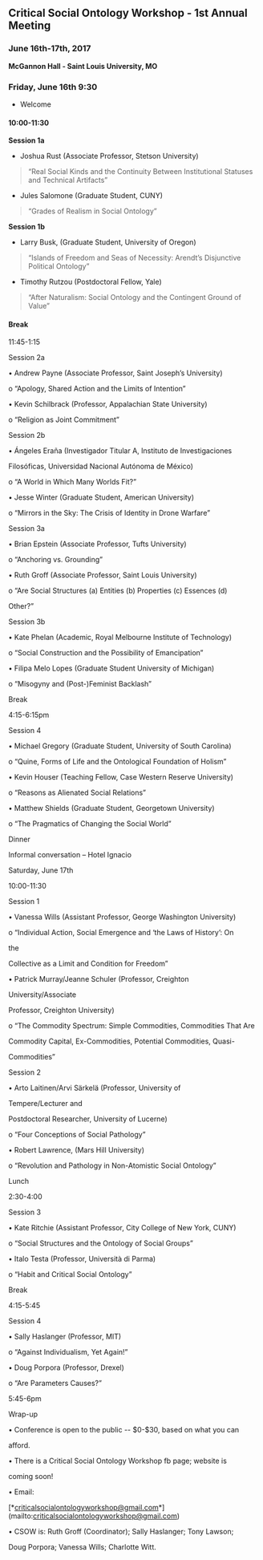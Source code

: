 ## Critical Social Ontology Workshop - 1st Annual Meeting

### June 16th-17th, 2017

**McGannon Hall - Saint Louis University, MO**



### Friday, June 16th 9:30 
 - Welcome



#### 10:00-11:30

**Session 1a**

- Joshua Rust \(Associate Professor, Stetson University\)

>“Real Social Kinds and the Continuity Between Institutional Statuses and Technical Artifacts”

- Jules Salomone \(Graduate Student, CUNY\)

>“Grades of Realism in Social Ontology”



**Session 1b**

- Larry Busk, \(Graduate Student, University of Oregon\)

>“Islands of Freedom and Seas of Necessity: Arendt’s Disjunctive Political Ontology”


- Timothy Rutzou \(Postdoctoral Fellow, Yale\)

>“After Naturalism: Social Ontology and the Contingent Ground of Value”

#### Break



 11:45-1:15



 Session 2a



 • Andrew Payne \(Associate Professor, Saint Joseph’s University\)



 o “Apology, Shared Action and the Limits of Intention”



 • Kevin Schilbrack \(Professor, Appalachian State University\)



 o “Religion as Joint Commitment”



 Session 2b



 • Ángeles Eraña \(Investigador Titular A, Instituto de Investigaciones

 Filosóficas, Universidad Nacional Autónoma de México\)



 o “A World in Which Many Worlds Fit?”



 • Jesse Winter \(Graduate Student, American University\)



 o “Mirrors in the Sky: The Crisis of Identity in Drone Warfare”



 Session 3a



 • Brian Epstein \(Associate Professor, Tufts University\)



 o “Anchoring vs. Grounding”



 • Ruth Groff \(Associate Professor, Saint Louis University\)



 o “Are Social Structures \(a\) Entities \(b\) Properties \(c\) Essences \(d\)

 Other?”



 Session 3b



 • Kate Phelan \(Academic, Royal Melbourne Institute of Technology\)



 o “Social Construction and the Possibility of Emancipation”



 • Filipa Melo Lopes \(Graduate Student University of Michigan\)



 o “Misogyny and \(Post-\)Feminist Backlash”



 Break



 4:15-6:15pm



 Session 4



 • Michael Gregory \(Graduate Student, University of South Carolina\)



 o “Quine, Forms of Life and the Ontological Foundation of Holism”



 • Kevin Houser \(Teaching Fellow, Case Western Reserve University\)



 o “Reasons as Alienated Social Relations”



 • Matthew Shields \(Graduate Student, Georgetown University\)



 o “The Pragmatics of Changing the Social World”



 Dinner



 Informal conversation – Hotel Ignacio



 Saturday, June 17th



 10:00-11:30



 Session 1



 • Vanessa Wills \(Assistant Professor, George Washington University\)



 o “Individual Action, Social Emergence and ‘the Laws of History’: On

 the



 Collective as a Limit and Condition for Freedom”



 • Patrick Murray/Jeanne Schuler \(Professor, Creighton

 University/Associate



 Professor, Creighton University\)



 o “The Commodity Spectrum: Simple Commodities, Commodities That Are

 Commodity Capital, Ex-Commodities, Potential Commodities, Quasi-

 Commodities”



 Session 2



 • Arto Laitinen/Arvi Särkelä \(Professor, University of

 Tempere/Lecturer and



 Postdoctoral Researcher, University of Lucerne\)



 o “Four Conceptions of Social Pathology”



 • Robert Lawrence, \(Mars Hill University\)



 o “Revolution and Pathology in Non-Atomistic Social Ontology”



 Lunch



 2:30-4:00



 Session 3



 • Kate Ritchie \(Assistant Professor, City College of New York, CUNY\)



 o “Social Structures and the Ontology of Social Groups”



 • Italo Testa \(Professor, Università di Parma\)



 o “Habit and Critical Social Ontology”



 Break



 4:15-5:45



 Session 4



 • Sally Haslanger \(Professor, MIT\)



 o “Against Individualism, Yet Again!”



 • Doug Porpora \(Professor, Drexel\)



 o “Are Parameters Causes?”



 5:45-6pm



 Wrap-up



 • Conference is open to the public -- \$0-\$30, based on what you can

 afford.



 • There is a Critical Social Ontology Workshop fb page; website is

 coming soon!



 • Email:

 \[\*criticalsocialontologyworkshop@gmail.com\*\]\(mailto:criticalsocialontologyworkshop@gmail.com\)



 • CSOW is: Ruth Groff \(Coordinator\); Sally Haslanger; Tony Lawson;

 Doug Porpora; Vanessa Wills; Charlotte Witt.



